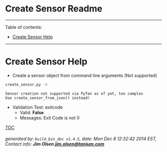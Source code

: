 Create Sensor Readme
===========================

---------------------------
<a name='toc'>Table of contents:</a>

  * [Create Sensor Help](#user-content-create-sensor-help)

---------------------------

# Create Sensor Help

  * Create a sensor object from command line arguments (Not supported)

```bash
create_sensor.py -h
```

```
Sensor creation not supported via PyTan as of yet, too complex
Use create_sensor_from_json() instead!
```

  * Validation Test: exitcode
    * Valid: **False**
    * Messages: Exit Code is not 0



[TOC](#user-content-toc)


###### generated by: `build_bin_doc v1.4.5`, date: Mon Dec  8 12:32:42 2014 EST, Contact info: **Jim Olsen <jim.olsen@tanium.com>**